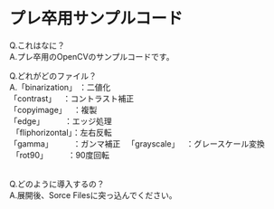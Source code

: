 # プレ卒用サンプルコード
Q.これはなに？  
A.プレ卒用のOpenCVのサンプルコードです。  
  
  
Q.どれがどのファイル？  
A.「binarization」  ：二値化  
  「contrast」      ：コントラスト補正  
  「copyimage」     ：複製  
  「edge」          ：エッジ処理  
  「fliphorizontal」：左右反転  
  「gamma」         ：ガンマ補正  
  「grayscale」     ：グレースケール変換  
  「rot90」         ：90度回転  
  
  
  
Q.どのように導入するの？  
A.展開後、Sorce Filesに突っ込んでください。  
